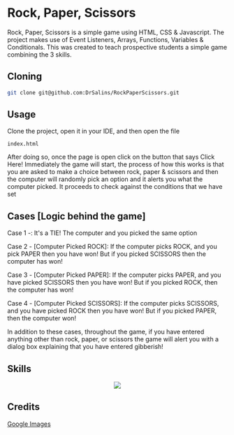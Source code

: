 # Rock, Paper, Scissors

Rock, Paper, Scissors is a simple game using HTML, CSS & Javascript. The project makes use of Event Listeners, Arrays, Functions, Variables & Conditionals. This was created to teach prospective students a simple game combining the 3 skills.

## Cloning

```bash
git clone git@github.com:DrSalins/RockPaperScissors.git
```

## Usage

Clone the project, open it in your IDE, and then open the file 
```
index.html
```
After doing so, once the page is open click on the button that says Click Here! Immediately the game will start, the process of how this works is that you are asked to make a choice between rock, paper & scissors and then the computer will randomly pick an option and it alerts you what the computer picked. It proceeds to check against the conditions that we have set

## Cases [Logic behind the game]

Case 1 -: It's a TIE! The computer and you picked the same option

Case 2 - [Computer Picked ROCK]: If the computer picks ROCK, and you pick PAPER then you have won! But if you picked SCISSORS then the computer has won!

Case 3 - [Computer Picked PAPER]: If the computer picks PAPER, and you have picked SCISSORS then you have won! But if you picked ROCK, then the computer has won!

Case 4 - [Computer Picked SCISSORS]: If the computer picks SCISSORS, and you have picked ROCK then you have won! But if you picked PAPER, then the computer won!

In addition to these cases, throughout the game, if you have entered anything other than rock, paper, or scissors the game will alert you with a dialog box explaining that you have entered gibberish!

## Skills

<p align="center">
  <a href="https://skillicons.dev">
    <img src="https://skillicons.dev/icons?i=html,css,js" />
  </a>
</p>

## Credits

[Google Images](https://images.google.com)
